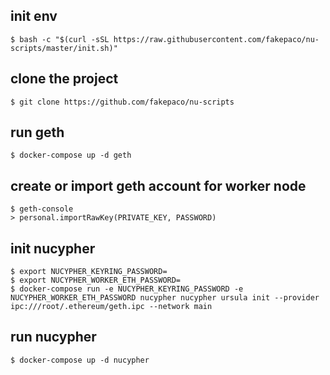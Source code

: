 ## init env

```
$ bash -c "$(curl -sSL https://raw.githubusercontent.com/fakepaco/nu-scripts/master/init.sh)"
```

## clone the project
```
$ git clone https://github.com/fakepaco/nu-scripts
```

## run geth

```
$ docker-compose up -d geth
```

## create or import geth account for worker node

```
$ geth-console
> personal.importRawKey(PRIVATE_KEY, PASSWORD)
```

## init nucypher

```
$ export NUCYPHER_KEYRING_PASSWORD=
$ export NUCYPHER_WORKER_ETH_PASSWORD=
$ docker-compose run -e NUCYPHER_KEYRING_PASSWORD -e NUCYPHER_WORKER_ETH_PASSWORD nucypher nucypher ursula init --provider ipc:///root/.ethereum/geth.ipc --network main
```

## run nucypher

```
$ docker-compose up -d nucypher
```

